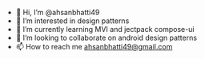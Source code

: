 - 👋 Hi, I’m @ahsanbhatti49
- 👀 I’m interested in design patterns
- 🌱 I’m currently learning MVI and jectpack compose-ui
- 💞️ I’m looking to collaborate on android design patterns
- 📫 How to reach me ahsanbhatti49@gmail.com

<!---
ahsanbhatti49/ahsanbhatti49 is a ✨ special ✨ repository because its `README.md` (this file) appears on your GitHub profile.
You can click the Preview link to take a look at your changes.
--->
